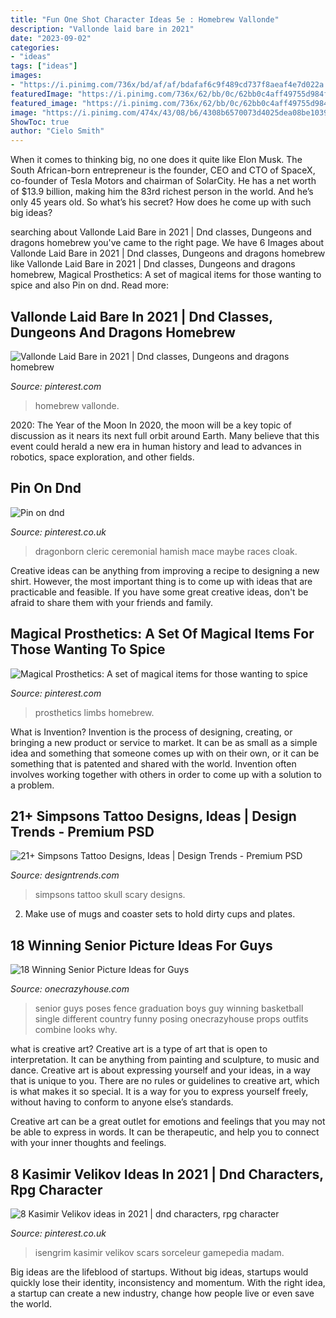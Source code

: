 ```yaml
---
title: "Fun One Shot Character Ideas 5e : Homebrew Vallonde"
description: "Vallonde laid bare in 2021"
date: "2023-09-02"
categories:
- "ideas"
tags: ["ideas"]
images:
- "https://i.pinimg.com/736x/bd/af/af/bdafaf6c9f489cd737f8aeaf4e7d022a.jpg"
featuredImage: "https://i.pinimg.com/736x/62/bb/0c/62bb0c4aff49755d984f3ab20f00e0f2.jpg"
featured_image: "https://i.pinimg.com/736x/62/bb/0c/62bb0c4aff49755d984f3ab20f00e0f2.jpg"
image: "https://i.pinimg.com/474x/43/08/b6/4308b6570073d4025dea08be1039d2db--the-queen-marina.jpg"
ShowToc: true
author: "Cielo Smith"
---
```



When it comes to thinking big, no one does it quite like Elon Musk. The South African-born entrepreneur is the founder, CEO and CTO of SpaceX, co-founder of Tesla Motors and chairman of SolarCity. He has a net worth of $13.9 billion, making him the 83rd richest person in the world. And he’s only 45 years old. So what’s his secret? How does he come up with such big ideas?

	

		
searching about Vallonde Laid Bare in 2021 | Dnd classes, Dungeons and dragons homebrew you've came to the right page. We have 6 Images about Vallonde Laid Bare in 2021 | Dnd classes, Dungeons and dragons homebrew like Vallonde Laid Bare in 2021 | Dnd classes, Dungeons and dragons homebrew, Magical Prosthetics: A set of magical items for those wanting to spice and also Pin on dnd. Read more:
		
    
## Vallonde Laid Bare In 2021 | Dnd Classes, Dungeons And Dragons Homebrew

<img loading=lazy src="https://i.pinimg.com/736x/bd/af/af/bdafaf6c9f489cd737f8aeaf4e7d022a.jpg" onerror="this.onerror=null;this.src='https://tse4.mm.bing.net/th?id=OIP.zexyZMnthAnWOhTh253g6AHaJl&amp;pid=15.1';" alt="Vallonde Laid Bare in 2021 | Dnd classes, Dungeons and dragons homebrew">

_Source: pinterest.com_

>homebrew vallonde. 

	

2020: The Year of the Moon
In 2020, the moon will be a key topic of discussion as it nears its next full orbit around Earth. Many believe that this event could herald a new era in human history and lead to advances in robotics, space exploration, and other fields.

    
## Pin On Dnd

<img loading=lazy src="https://i.pinimg.com/originals/f6/48/6c/f6486c2e4e6acacd542b8911d104522c.png" onerror="this.onerror=null;this.src='https://tse2.mm.bing.net/th?id=OIP.0ktZzU74YemHLG9BmFrPeQHaJ4&amp;pid=15.1';" alt="Pin on dnd">

_Source: pinterest.co.uk_

>dragonborn cleric ceremonial hamish mace maybe races cloak. 

	

Creative ideas can be anything from improving a recipe to designing a new shirt. However, the most important thing is to come up with ideas that are practicable and feasible. If you have some great creative ideas, don't be afraid to share them with your friends and family.

    
## Magical Prosthetics: A Set Of Magical Items For Those Wanting To Spice

<img loading=lazy src="https://i.pinimg.com/736x/62/bb/0c/62bb0c4aff49755d984f3ab20f00e0f2.jpg" onerror="this.onerror=null;this.src='https://tse4.mm.bing.net/th?id=OIP.ly_nY4pimPM9Vw5bDOwCMAHaJl&amp;pid=15.1';" alt="Magical Prosthetics: A set of magical items for those wanting to spice">

_Source: pinterest.com_

>prosthetics limbs homebrew. 

	

What is Invention?
Invention is the process of designing, creating, or bringing a new product or service to market. It can be as small as a simple idea and something that someone comes up with on their own, or it can be something that is patented and shared with the world. Invention often involves working together with others in order to come up with a solution to a problem.

    
## 21+ Simpsons Tattoo Designs, Ideas | Design Trends - Premium PSD

<img loading=lazy src="https://images.designtrends.com/wp-content/uploads/2016/08/25163355/Scary-Skull-Simpsons-Tattoo.jpg" onerror="this.onerror=null;this.src='https://tse2.mm.bing.net/th?id=OIP.qu5Neyv4xq6Vd16xnW11mwHaHa&amp;pid=15.1';" alt="21+ Simpsons Tattoo Designs, Ideas | Design Trends - Premium PSD">

_Source: designtrends.com_

>simpsons tattoo skull scary designs. 

	

2. Make use of mugs and coaster sets to hold dirty cups and plates.

    
## 18 Winning Senior Picture Ideas For Guys

<img loading=lazy src="https://cdn.onecrazyhouse.com/wp-content/uploads/2016/08/guy-in-front-of-fence-different-poses.jpg" onerror="this.onerror=null;this.src='https://tse2.mm.bing.net/th?id=OIP.EleZ8HCh_ZqyQp2YmND3sQHaE8&amp;pid=15.1';" alt="18 Winning Senior Picture Ideas for Guys">

_Source: onecrazyhouse.com_

>senior guys poses fence graduation boys guy winning basketball single different country funny posing onecrazyhouse props outfits combine looks why. 

	

what is creative art?
Creative art is a type of art that is open to interpretation. It can be anything from painting and sculpture, to music and dance. Creative art is about expressing yourself and your ideas, in a way that is unique to you.
There are no rules or guidelines to creative art, which is what makes it so special. It is a way for you to express yourself freely, without having to conform to anyone else’s standards.

Creative art can be a great outlet for emotions and feelings that you may not be able to express in words. It can be therapeutic, and help you to connect with your inner thoughts and feelings.

    
## 8 Kasimir Velikov Ideas In 2021 | Dnd Characters, Rpg Character

<img loading=lazy src="https://i.pinimg.com/474x/43/08/b6/4308b6570073d4025dea08be1039d2db--the-queen-marina.jpg" onerror="this.onerror=null;this.src='https://tse4.mm.bing.net/th?id=OIP.WZhJ7lExXrL7L_GY1QONmwAAAA&amp;pid=15.1';" alt="8 Kasimir Velikov ideas in 2021 | dnd characters, rpg character">

_Source: pinterest.co.uk_

>isengrim kasimir velikov scars sorceleur gamepedia madam. 

	

Big ideas are the lifeblood of startups. Without big ideas, startups would quickly lose their identity, inconsistency and momentum. With the right idea, a startup can create a new industry, change how people live or even save the world.

